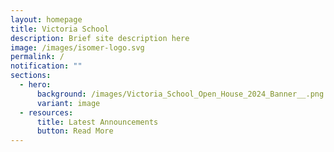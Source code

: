 ```yaml
---
layout: homepage
title: Victoria School
description: Brief site description here
image: /images/isomer-logo.svg
permalink: /
notification: ""
sections:
  - hero:
      background: /images/Victoria_School_Open_House_2024_Banner__.png
      variant: image
  - resources:
      title: Latest Announcements
      button: Read More
---
```

